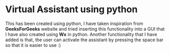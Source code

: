 # Virtual Assistant using python
This has been created using python, I have taken inspiration from **GeeksForGeeks** website and tried inserting this functionality into a GUI that I have also created using **Wx** in python.
Another functionality that I have added is that, the user can activate the assistant by pressing the space bar so that it is easier to use :)
